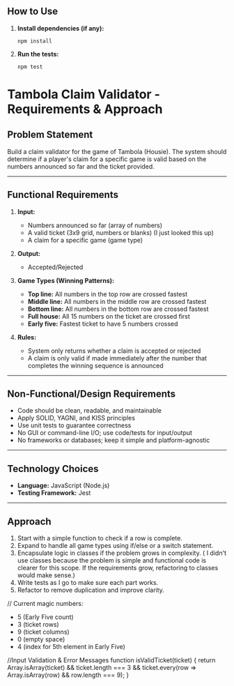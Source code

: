 ## How to Use

1. **Install dependencies (if any):**
   ```
   npm install
   ```

2. **Run the tests:**
   ```
   npm test
   ```

# Tambola Claim Validator - Requirements & Approach

## Problem Statement
Build a claim validator for the game of Tambola (Housie). The system should determine if a player's claim for a specific game is valid based on the numbers announced so far and the ticket provided.

---

## Functional Requirements
1. **Input:**
   - Numbers announced so far (array of numbers)
   - A valid ticket (3x9 grid, numbers or blanks)   (I just looked this up)
   - A claim for a specific game (game type)

2. **Output:**
   - Accepted/Rejected 

3. **Game Types (Winning Patterns):**
   - **Top line:** All numbers in the top row are crossed fastest
   - **Middle line:** All numbers in the middle row are crossed fastest
   - **Bottom line:** All numbers in the bottom row are crossed fastest
   - **Full house:** All 15 numbers on the ticket are crossed first
   - **Early five:** Fastest ticket to have 5 numbers crossed

4. **Rules:**
   - System only returns whether a claim is accepted or rejected
   - A claim is only valid if made immediately after the number that completes the winning sequence is announced

---

## Non-Functional/Design Requirements
- Code should be clean, readable, and maintainable
- Apply SOLID, YAGNI, and KISS principles
- Use unit tests to guarantee correctness
- No GUI or command-line I/O; use code/tests for input/output
- No frameworks or databases; keep it simple and platform-agnostic

---

## Technology Choices
- **Language:** JavaScript (Node.js)
- **Testing Framework:** Jest

---

## Approach
1. Start with a simple function to check if a row is complete.
2. Expand to handle all game types using if/else or a switch statement.
3. Encapsulate logic in classes if the problem grows in complexity. ( I didn't use classes because the problem is simple and functional code is clearer for this scope. If the requirements grow, refactoring to classes would make sense.)
4. Write tests as I go to make sure each part works.
5. Refactor to remove duplication and improve clarity.



// Current magic numbers:
- 5 (Early Five count)
- 3 (ticket rows) 
- 9 (ticket columns)
- 0 (empty space)
- 4 (index for 5th element in Early Five)

//Input Validation & Error Messages
function isValidTicket(ticket) {
    return Array.isArray(ticket) &&
        ticket.length === 3 &&
        ticket.every(row => Array.isArray(row) && row.length === 9);
}



